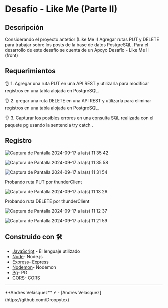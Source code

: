 # Desafío - Like Me (Parte II)
## Descripción
Considerando el proyecto antetior (Like Me I) Agregar rutas PUT y DELETE para trabajar sobre los posts de la base de datos PostgreSQL.
Para el desarrollo de este desafío se cuenta de un Apoyo Desafío - Like Me II (front)


## Requerimientos
👌 1. Agregar una ruta PUT en una API REST y utilizarla para modificar registros en una
tabla alojada en PostgreSQL.

👌 2. gregar una ruta DELETE en una API REST y utilizarla para eliminar registros en una
tabla alojada en PostgreSQL.

👌 3. Capturar los posibles errores en una consulta SQL realizada con el paquete pg
usando la sentencia try catch .


## Registro
![Captura de Pantalla 2024-09-17 a la(s) 11 35 42](https://github.com/user-attachments/assets/015d5d44-06a3-4106-a992-abaa0fc8b535)

![Captura de Pantalla 2024-09-17 a la(s) 11 35 58](https://github.com/user-attachments/assets/63e85a77-ac36-4b3e-8965-4f5e73a33ffd)

![Captura de Pantalla 2024-09-17 a la(s) 11 31 54](https://github.com/user-attachments/assets/e835e1fd-dd3c-45d1-9c8f-c3ab707a31ee)

Probando ruta PUT por thunderClient

![Captura de Pantalla 2024-09-17 a la(s) 11 13 26](https://github.com/user-attachments/assets/ffc750e3-a284-445c-b5f2-2bf24e459ca3)

Probando ruta DELETE por thunderClient

![Captura de Pantalla 2024-09-17 a la(s) 11 12 37](https://github.com/user-attachments/assets/c43b02f4-6df7-496f-9a3c-38b3038bae8a)

![Captura de Pantalla 2024-09-17 a la(s) 11 21 59](https://github.com/user-attachments/assets/523033d6-5294-4b9f-8947-414c3afa4244)




## Construido con 🛠️

- [JavaScript](https://developer.mozilla.org/en-US/docs/Web/JavaScript) - El lenguaje utilizado
- [Node](https://nodejs.org/en)- Node.js
- [Express](https://expressjs.com/es/)- Express
- [Nodemon](https://www.npmjs.com/package/nodemon)- Nodemon
- [Pg](https://www.npmjs.com/package/pg)- PG
- [CORS](https://developer.mozilla.org/es/docs/Web/HTTP/CORS)- CORS
<hr>
**Andres Velásquez** ⚡  - [Andres Velásquez](https://github.com/Droopytex)
